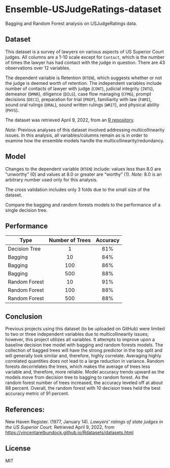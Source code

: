 # Ensemble-USJudgeRatings-dataset
Bagging and Random Forest analysis on USJudgeRatings data.

## Dataset
This dataset is a survey of lawyers on various aspects of US Superior Court judges.  All columns are a 1-10 scale except for `Contact`, which is the number of times the lawyer has had contact with the judge in question.  There are 43 observations over 12 variables.

The dependent variable is Retention (`RTEN`), which suggests whether or not the judge is deemed worth of retention.  The independent variables include number of contacts of lawyer with judge (`CONT`), judicial integrity (`INTG`), demeanor (`DMNR`), diligence (`DILG`), case flow managing (`CFMG`), prompt decisions (`DECI`), preparation for trial (`PREP`), familiarity with law (`FAMI`), sound oral rulings (`ORAL`), sound written rulings (`WRIT`), and physical ability (`PHYS`).

The dataset was retrieved April 9, 2022, from an [R repository](https://vincentarelbundock.github.io/Rdatasets/datasets.html).

_Note:_ Previous analyses of this dataset involved addressing multicollinearity issues.  In this analysis, all variables/columns remain as is in order to examine how the ensemble models handle the multicollinearity/redundancy.

## Model
Changes to the dependent variable (`RTEN`) include: values less than 8.0 are “unworthy” (0) and values at 8.0 or greater are “worthy” (1).  _Note:_ 8.0 is an arbitrary number used only for this analysis. 
 
The cross validation includes only 3 folds due to the small size of the dataset.  

Compare the bagging and random forests models to the performance of a single decision tree.

## Performance
| Type | Number of Trees | Accuracy |
| --- | :---: | :---: |
| Decision Tree | 1 | 81% |
| Bagging | 10 | 84% |
| Bagging | 100 | 86% |
| Bagging | 500 | 88% |
| Random Forest | 10 | 91% |
| Random Forest | 100 | 88% |
| Random Forest | 500 | 88% |

## Conclusion
Previous projects using this dataset (to be uploaded on GitHub) were limited to two or three independent variables due to multicollinearity issues; however, this project utilizes all variables.  It attempts to improve upon a baseline decision tree model with bagging and random forests models.  The collection of bagged trees will have the strong predictor in the top split and will generally look similar and, therefore, highly correlate.  Averaging highly correlated quantities does not lead to a large reduction in variance.  Random forests decorrelates the trees, which makes the average of trees less variable and, therefore, more reliable.  Model accuracy trends upward as the models move from decision tree to bagging to random forest.  As the random forest number of trees increased, the accuracy leveled off at about 88 percent.  Overall, the random forest with 10 decision trees held the best accuracy metric of 91 percent.

## References:
New Haven Register. (1977, January 14). _Lawyers' ratings of state judges in the US Superior Court._ Retrieved April 9, 2022, from https://vincentarelbundock.github.io/Rdatasets/datasets.html

## License
MIT

